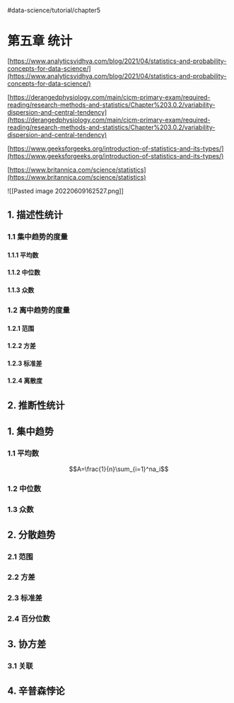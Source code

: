 #data-science/tutorial/chapter5  
# 第五章 统计

[https://www.analyticsvidhya.com/blog/2021/04/statistics-and-probability-concepts-for-data-science/](https://www.analyticsvidhya.com/blog/2021/04/statistics-and-probability-concepts-for-data-science/)

[https://derangedphysiology.com/main/cicm-primary-exam/required-reading/research-methods-and-statistics/Chapter%203.0.2/variability-dispersion-and-central-tendency](https://derangedphysiology.com/main/cicm-primary-exam/required-reading/research-methods-and-statistics/Chapter%203.0.2/variability-dispersion-and-central-tendency)

[https://www.geeksforgeeks.org/introduction-of-statistics-and-its-types/](https://www.geeksforgeeks.org/introduction-of-statistics-and-its-types/)

[https://www.britannica.com/science/statistics](https://www.britannica.com/science/statistics)

![[Pasted image 20220609162527.png]]
## 1. 描述性统计
### 1.1 集中趋势的度量
#### 1.1.1 平均数
#### 1.1.2 中位数
#### 1.1.3 众数
### 1.2 离中趋势的度量
#### 1.2.1 范围
#### 1.2.2 方差
#### 1.2.3 标准差
#### 1.2.4 离散度
## 2. 推断性统计




## 1. 集中趋势
### 1.1 平均数
$$A=\frac{1}{n}\sum_{i=1}^na_i$$
### 1.2 中位数
### 1.3 众数
## 2. 分散趋势
### 2.1 范围
### 2.2 方差
### 2.3 标准差
### 2.4 百分位数
## 3. 协方差
### 3.1 关联
## 4. 辛普森悖论